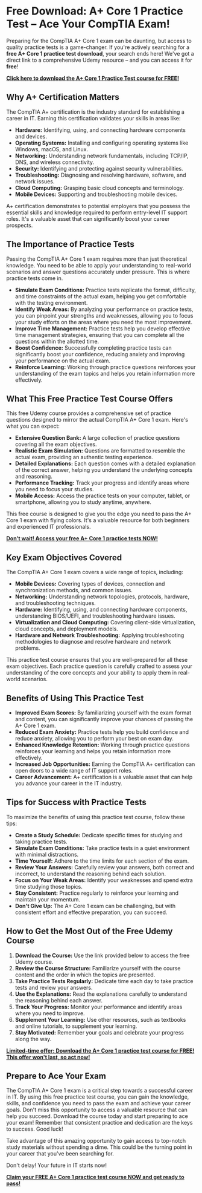 # Free Download: A+ Core 1 Practice Test – Ace Your CompTIA Exam!

Preparing for the CompTIA A+ Core 1 exam can be daunting, but access to quality practice tests is a game-changer. If you're actively searching for a **free A+ Core 1 practice test download**, your search ends here! We've got a direct link to a comprehensive Udemy resource – and you can access it for **free**!

[**Click here to download the A+ Core 1 Practice Test course for FREE!**](https://udemywork.com/a-core-1-practice-test)

## Why A+ Certification Matters

The CompTIA A+ certification is the industry standard for establishing a career in IT. Earning this certification validates your skills in areas like:

*   **Hardware:** Identifying, using, and connecting hardware components and devices.
*   **Operating Systems:** Installing and configuring operating systems like Windows, macOS, and Linux.
*   **Networking:** Understanding network fundamentals, including TCP/IP, DNS, and wireless connectivity.
*   **Security:** Identifying and protecting against security vulnerabilities.
*   **Troubleshooting:** Diagnosing and resolving hardware, software, and network issues.
*   **Cloud Computing:** Grasping basic cloud concepts and terminology.
*   **Mobile Devices:** Supporting and troubleshooting mobile devices.

A+ certification demonstrates to potential employers that you possess the essential skills and knowledge required to perform entry-level IT support roles. It's a valuable asset that can significantly boost your career prospects.

## The Importance of Practice Tests

Passing the CompTIA A+ Core 1 exam requires more than just theoretical knowledge. You need to be able to apply your understanding to real-world scenarios and answer questions accurately under pressure. This is where practice tests come in.

*   **Simulate Exam Conditions:** Practice tests replicate the format, difficulty, and time constraints of the actual exam, helping you get comfortable with the testing environment.
*   **Identify Weak Areas:** By analyzing your performance on practice tests, you can pinpoint your strengths and weaknesses, allowing you to focus your study efforts on the areas where you need the most improvement.
*   **Improve Time Management:** Practice tests help you develop effective time management strategies, ensuring that you can complete all the questions within the allotted time.
*   **Boost Confidence:** Successfully completing practice tests can significantly boost your confidence, reducing anxiety and improving your performance on the actual exam.
*   **Reinforce Learning:** Working through practice questions reinforces your understanding of the exam topics and helps you retain information more effectively.

## What This Free Practice Test Course Offers

This free Udemy course provides a comprehensive set of practice questions designed to mirror the actual CompTIA A+ Core 1 exam. Here's what you can expect:

*   **Extensive Question Bank:** A large collection of practice questions covering all the exam objectives.
*   **Realistic Exam Simulation:** Questions are formatted to resemble the actual exam, providing an authentic testing experience.
*   **Detailed Explanations:** Each question comes with a detailed explanation of the correct answer, helping you understand the underlying concepts and reasoning.
*   **Performance Tracking:** Track your progress and identify areas where you need to focus your studies.
*   **Mobile Access:** Access the practice tests on your computer, tablet, or smartphone, allowing you to study anytime, anywhere.

This free course is designed to give you the edge you need to pass the A+ Core 1 exam with flying colors. It's a valuable resource for both beginners and experienced IT professionals.

[**Don't wait! Access your free A+ Core 1 practice tests NOW!**](https://udemywork.com/a-core-1-practice-test)

## Key Exam Objectives Covered

The CompTIA A+ Core 1 exam covers a wide range of topics, including:

*   **Mobile Devices:** Covering types of devices, connection and synchronization methods, and common issues.
*   **Networking:** Understanding network topologies, protocols, hardware, and troubleshooting techniques.
*   **Hardware:** Identifying, using, and connecting hardware components, understanding BIOS/UEFI, and troubleshooting hardware issues.
*   **Virtualization and Cloud Computing:** Covering client-side virtualization, cloud concepts, and deployment models.
*   **Hardware and Network Troubleshooting:** Applying troubleshooting methodologies to diagnose and resolve hardware and network problems.

This practice test course ensures that you are well-prepared for all these exam objectives. Each practice question is carefully crafted to assess your understanding of the core concepts and your ability to apply them in real-world scenarios.

## Benefits of Using This Practice Test

*   **Improved Exam Scores:** By familiarizing yourself with the exam format and content, you can significantly improve your chances of passing the A+ Core 1 exam.
*   **Reduced Exam Anxiety:** Practice tests help you build confidence and reduce anxiety, allowing you to perform your best on exam day.
*   **Enhanced Knowledge Retention:** Working through practice questions reinforces your learning and helps you retain information more effectively.
*   **Increased Job Opportunities:** Earning the CompTIA A+ certification can open doors to a wide range of IT support roles.
*   **Career Advancement:** A+ certification is a valuable asset that can help you advance your career in the IT industry.

## Tips for Success with Practice Tests

To maximize the benefits of using this practice test course, follow these tips:

*   **Create a Study Schedule:** Dedicate specific times for studying and taking practice tests.
*   **Simulate Exam Conditions:** Take practice tests in a quiet environment with minimal distractions.
*   **Time Yourself:** Adhere to the time limits for each section of the exam.
*   **Review Your Answers:** Carefully review your answers, both correct and incorrect, to understand the reasoning behind each solution.
*   **Focus on Your Weak Areas:** Identify your weaknesses and spend extra time studying those topics.
*   **Stay Consistent:** Practice regularly to reinforce your learning and maintain your momentum.
*   **Don't Give Up:** The A+ Core 1 exam can be challenging, but with consistent effort and effective preparation, you can succeed.

## How to Get the Most Out of the Free Udemy Course

1.  **Download the Course:** Use the link provided below to access the free Udemy course.
2.  **Review the Course Structure:** Familiarize yourself with the course content and the order in which the topics are presented.
3.  **Take Practice Tests Regularly:** Dedicate time each day to take practice tests and review your answers.
4.  **Use the Explanations:** Read the explanations carefully to understand the reasoning behind each answer.
5.  **Track Your Progress:** Monitor your performance and identify areas where you need to improve.
6.  **Supplement Your Learning:** Use other resources, such as textbooks and online tutorials, to supplement your learning.
7.  **Stay Motivated:** Remember your goals and celebrate your progress along the way.

[**Limited-time offer: Download the A+ Core 1 practice test course for FREE! This offer won't last, so act now!**](https://udemywork.com/a-core-1-practice-test)

## Prepare to Ace Your Exam

The CompTIA A+ Core 1 exam is a critical step towards a successful career in IT. By using this free practice test course, you can gain the knowledge, skills, and confidence you need to pass the exam and achieve your career goals. Don't miss this opportunity to access a valuable resource that can help you succeed. Download the course today and start preparing to ace your exam! Remember that consistent practice and dedication are the keys to success. Good luck!

Take advantage of this amazing opportunity to gain access to top-notch study materials without spending a dime. This could be the turning point in your career that you've been searching for.

Don't delay! Your future in IT starts now!

[**Claim your FREE A+ Core 1 practice test course NOW and get ready to pass!**](https://udemywork.com/a-core-1-practice-test)
